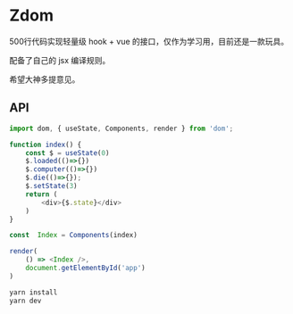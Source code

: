 # Zdom

500行代码实现轻量级 hook + vue 的接口，仅作为学习用，目前还是一款玩具。

配备了自己的 jsx 编译规则。

希望大神多提意见。

## API

```js
import dom, { useState, Components, render } from 'dom';

function index() {
    const $ = useState(0)
    $.loaded(()=>{})
    $.computer(()=>{})
    $.die(()=>{});
    $.setState(3)
    return (
        <div>{$.state}</div>
    )
}

const  Index = Components(index)

render(
    () => <Index />,
    document.getElementById('app')
)
```

```bash
yarn install
yarn dev
```